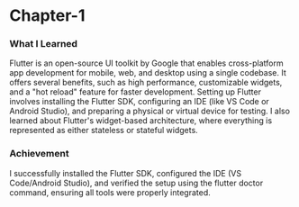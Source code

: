 # Chapter-1
### What I Learned
Flutter is an open-source UI toolkit by Google that enables cross-platform app development for mobile, web, and desktop using a single codebase. It offers several benefits, such as high performance, customizable widgets, and a "hot reload" feature for faster development. Setting up Flutter involves installing the Flutter SDK, configuring an IDE (like VS Code or Android Studio), and preparing a physical or virtual device for testing. I also learned about Flutter's widget-based architecture, where everything is represented as either stateless or stateful widgets.
### Achievement
I successfully installed the Flutter SDK, configured the IDE (VS Code/Android Studio), and verified the setup using the flutter doctor command, ensuring all tools were properly integrated.
